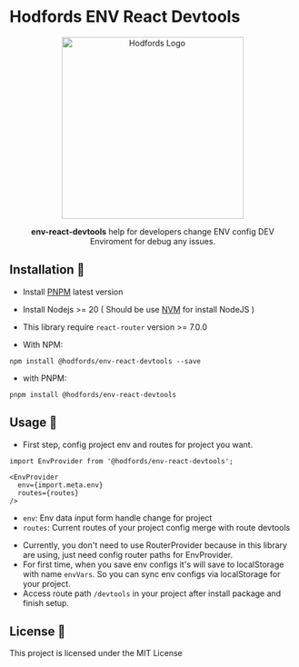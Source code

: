 # Hodfords ENV React Devtools

<p align="center">
  <a href="http://opensource.hodfords.uk" target="blank"><img src="https://opensource.hodfords.uk/img/logo.svg" width="320" alt="Hodfords Logo" /></a>
</p>

<p align="center"> <b>env-react-devtools</b> help for developers change ENV config DEV Enviroment for debug any issues.</p>

## Installation 🤖

* Install [PNPM](https://pnpm.io/) latest version
* Install Nodejs >= 20 ( Should be use [NVM](https://github.com/nvm-sh/nvm) for install NodeJS )
* This library require `react-router` version >= 7.0.0

* With NPM:
```
npm install @hodfords/env-react-devtools --save
```

* with PNPM:
```
pnpm install @hodfords/env-react-devtools
```

## Usage 🚀

* First step, config project env and routes for project you want.

```
import EnvProvider from '@hodfords/env-react-devtools';

<EnvProvider
  env={import.meta.env}
  routes={routes}
/>
```
- `env`: Env data input form handle change for project
- `routes`: Current routes of your project config merge with route devtools

* Currently, you don't need to use RouterProvider because in this library are using, just need config router paths for EnvProvider.
* For first time, when you save env configs it's will save to localStorage with name `envVars`. So you can sync env configs via localStorage for your project.
* Access route path `/devtools` in your project after install package and finish setup.

## License 📝

This project is licensed under the MIT License
